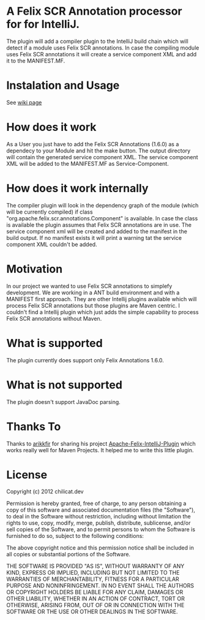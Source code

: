 # A Felix SCR Annotation processor for for IntelliJ.
The plugin will add a compiler plugin to the IntelliJ build chain which will detect if a module uses Felix SCR annotations.
In case the compiling module uses Felix SCR annotations it will create a service component XML and add it to the MANIFEST.MF.

# Instalation and Usage
See [wiki page](https://github.com/chilicat/felix-annotation-processor/wiki/Installation-and-Usage)

# How does it work
As a User you just have to add the Felix SCR Annotations (1.6.0) as a dependecy to your Module and hit the make button. The output
directory will contain the generated service component XML. The service component XML will be added to the MANIFEST.MF as Service-Component.

# How does it work internally
The compiler plugin will look in the dependency graph of the module (which will be currently compiled) if class "org.apache.felix.scr.annotations.Component"
is available. In case the class is available the plugin assumes that Felix SCR annotations are in use. The service component xml will be created and added to
the manifest in the build output. If no manifest exists it will print a warning tat the service component XML couldn't be added.

# Motivation
In our project we wanted to use Felix SCR annotations to simplefy development. We are working in a ANT build environment
and with a MANIFEST first approach. They are other Intellij plugins available which will process Felix SCR annotations but
those plugins are Maven centric. I couldn't find a Intellij plugin which just adds the simple capability to process Felix
SCR annotations without Maven.

# What is supported
The plugin currently does support only Felix Annotations 1.6.0.

# What is not supported
The plugin doesn't support JavaDoc parsing.

# Thanks To
Thanks to [arikkfir](https://github.com/arikkfir) for sharing his project [Apache-Felix-IntelliJ-Plugin](https://github.com/arikkfir/Apache-Felix-IntelliJ-Plugin)
which works really well for Maven Projects. It helped me to write this little plugin.

# License
Copyright (c) 2012 chilicat.dev

Permission is hereby granted, free of charge, to any person obtaining a copy of this software and associated documentation files (the "Software"), to deal in the Software without restriction, including without limitation the rights to use, copy, modify, merge, publish, distribute, sublicense, and/or sell copies of the Software, and to permit persons to whom the Software is furnished to do so, subject to the following conditions:

The above copyright notice and this permission notice shall be included in all copies or substantial portions of the Software.

THE SOFTWARE IS PROVIDED "AS IS", WITHOUT WARRANTY OF ANY KIND, EXPRESS OR IMPLIED, INCLUDING BUT NOT LIMITED TO THE WARRANTIES OF MERCHANTABILITY, FITNESS FOR A PARTICULAR PURPOSE AND NONINFRINGEMENT. IN NO EVENT SHALL THE AUTHORS OR COPYRIGHT HOLDERS BE LIABLE FOR ANY CLAIM, DAMAGES OR OTHER LIABILITY, WHETHER IN AN ACTION OF CONTRACT, TORT OR OTHERWISE, ARISING FROM, OUT OF OR IN CONNECTION WITH THE SOFTWARE OR THE USE OR OTHER DEALINGS IN THE SOFTWARE.